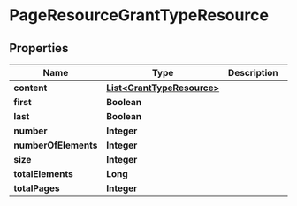 
# PageResourceGrantTypeResource

## Properties
Name | Type | Description | Notes
------------ | ------------- | ------------- | -------------
**content** | [**List&lt;GrantTypeResource&gt;**](GrantTypeResource.md) |  |  [optional]
**first** | **Boolean** |  |  [optional]
**last** | **Boolean** |  |  [optional]
**number** | **Integer** |  |  [optional]
**numberOfElements** | **Integer** |  |  [optional]
**size** | **Integer** |  |  [optional]
**totalElements** | **Long** |  |  [optional]
**totalPages** | **Integer** |  |  [optional]



